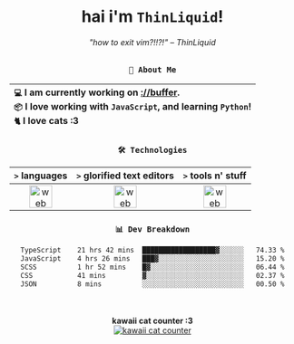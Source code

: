 <div align="center">
  
  # hai i'm `ThinLiquid`!
  ###### "how to exit vim?!!?!" – ThinLiquid
  
  ### `👤 About Me`

  | `💻`  I am currently working on [__://buffer__](https://github.com/ThinLiquid/Spotify-Visualizer).<br/>`📦`  I love working with `JavaScript`, and learning `Python`!</br>`🐈`  I love cats :3 |
  |:---|

  
  ### `🛠️ Technologies`
  
  | `>` **languages**  | `>` **glorified text editors** | `>` **tools n' stuff** |
  |:------------------:|:------------------------------:|:----------------------:|
  | <img src="https://skillicons.dev/icons?i=ts,js,react" alt="web dev" height="40"/> | <img src="https://skillicons.dev/icons?i=vscode,neovim" alt="web dev" height="40"/> | <img src="https://skillicons.dev/icons?i=bash,git" alt="web dev" height="40"/> |
  
  ### `📊 Dev Breakdown`
  
  <!--START_SECTION:waka-->

```txt
TypeScript    21 hrs 42 mins  ██████████████████▓░░░░░░   74.33 %
JavaScript    4 hrs 26 mins   ███▓░░░░░░░░░░░░░░░░░░░░░   15.20 %
SCSS          1 hr 52 mins    █▓░░░░░░░░░░░░░░░░░░░░░░░   06.44 %
CSS           41 mins         ▓░░░░░░░░░░░░░░░░░░░░░░░░   02.37 %
JSON          8 mins          ░░░░░░░░░░░░░░░░░░░░░░░░░   00.50 %
```

<!--END_SECTION:waka-->
  
  <br/><br/>
  <b>kawaii cat counter :3</b><br/>
  [![kawaii cat counter](https://count.getloli.com/get/@ThinLiquid?theme=moebooru)](https://moe-counter.glitch.me)
</div>
